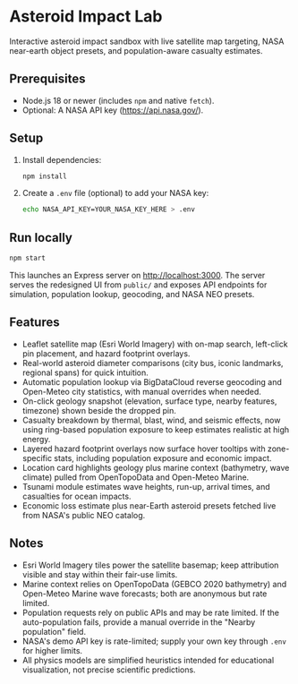 # Asteroid Impact Lab

Interactive asteroid impact sandbox with live satellite map targeting, NASA near-earth object presets, and population-aware casualty estimates.

## Prerequisites

- Node.js 18 or newer (includes `npm` and native `fetch`).
- Optional: A NASA API key (https://api.nasa.gov/).

## Setup

1. Install dependencies:
   ```bash
   npm install
   ```
2. Create a `.env` file (optional) to add your NASA key:
   ```bash
   echo NASA_API_KEY=YOUR_NASA_KEY_HERE > .env
   ```

## Run locally

```bash
npm start
```

This launches an Express server on [http://localhost:3000](http://localhost:3000). The server serves the redesigned UI from `public/` and exposes API endpoints for simulation, population lookup, geocoding, and NASA NEO presets.

## Features

- Leaflet satellite map (Esri World Imagery) with on-map search, left-click pin placement, and hazard footprint overlays.
- Real-world asteroid diameter comparisons (city bus, iconic landmarks, regional spans) for quick intuition.
- Automatic population lookup via BigDataCloud reverse geocoding and Open-Meteo city statistics, with manual overrides when needed.
- On-click geology snapshot (elevation, surface type, nearby features, timezone) shown beside the dropped pin.
- Casualty breakdown by thermal, blast, wind, and seismic effects, now using ring-based population exposure to keep estimates realistic at high energy.
- Layered hazard footprint overlays now surface hover tooltips with zone-specific stats, including population exposure and economic impact.
- Location card highlights geology plus marine context (bathymetry, wave climate) pulled from OpenTopoData and Open-Meteo Marine.
- Tsunami module estimates wave heights, run-up, arrival times, and casualties for ocean impacts.
- Economic loss estimate plus near-Earth asteroid presets fetched live from NASA's public NEO catalog.

## Notes

- Esri World Imagery tiles power the satellite basemap; keep attribution visible and stay within their fair-use limits.
- Marine context relies on OpenTopoData (GEBCO 2020 bathymetry) and Open-Meteo Marine wave forecasts; both are anonymous but rate limited.
- Population requests rely on public APIs and may be rate limited. If the auto-population fails, provide a manual override in the "Nearby population" field.
- NASA's demo API key is rate-limited; supply your own key through `.env` for higher limits.
- All physics models are simplified heuristics intended for educational visualization, not precise scientific predictions.



